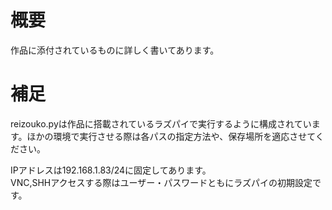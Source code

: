 <h1>概要</h1>
<p>作品に添付されているものに詳しく書いてあります。</p>
<h1>補足</h1>
<p>reizouko.pyは作品に搭載されているラズパイで実行するように構成されています。ほかの環境で実行させる際は各パスの指定方法や、保存場所を適応させてください。</p>
<p>IPアドレスは192.168.1.83/24に固定してあります。</br>
VNC,SHHアクセスする際はユーザー・パスワードともにラズパイの初期設定です。</p>

